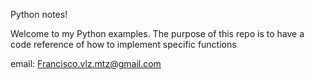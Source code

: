 Python notes!

Welcome to my Python examples. The purpose of this repo is to have a code
reference of how to implement specific functions

email: Francisco.vlz.mtz@gmail.com
